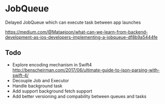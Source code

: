 # JobQueue
Delayed JobQueue which can execute task between app launches

https://medium.com/@Mataejoon/what-can-we-learn-from-backend-development-as-ios-developers-implementing-a-jobqueue-df8b9a5444fe

## Todo
- Explore encoding mechanism in Swift4 http://benscheirman.com/2017/06/ultimate-guide-to-json-parsing-with-swift-4/
- Decouple Job and Executor
- Handle background task
- Add support background fetch support
- Add better versioning and compability between queues and tasks
